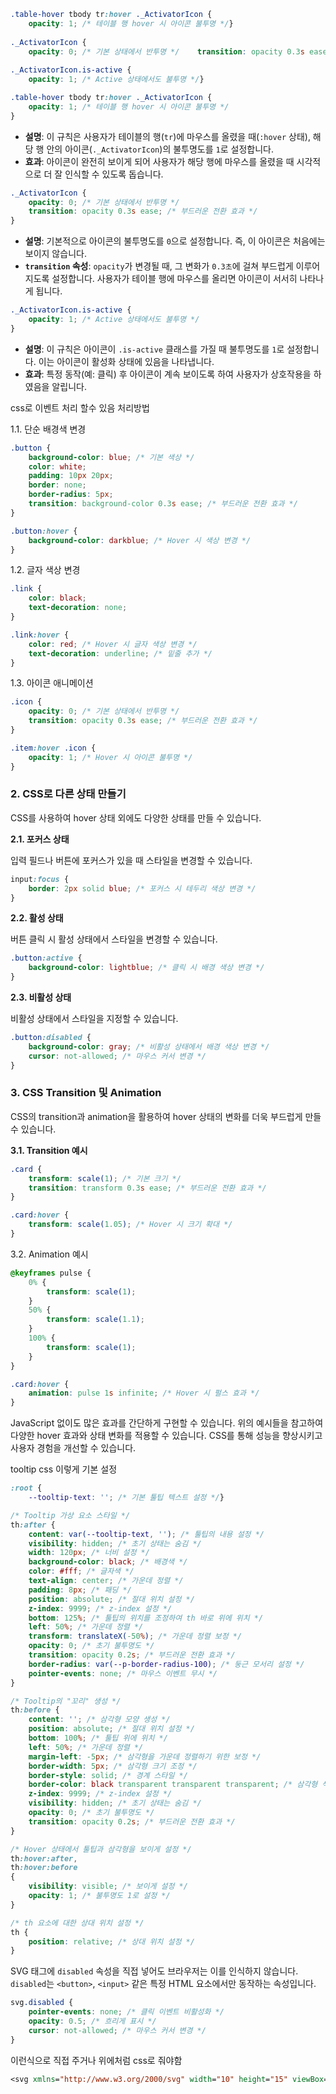 
```css
.table-hover tbody tr:hover ._ActivatorIcon {  
    opacity: 1; /* 테이블 행 hover 시 아이콘 불투명 */}  
  
._ActivatorIcon {  
    opacity: 0; /* 기본 상태에서 반투명 */    transition: opacity 0.3s ease; /* 부드러운 전환 효과 */}  
  
._ActivatorIcon.is-active {  
    opacity: 1; /* Active 상태에서도 불투명 */}
```


```css
.table-hover tbody tr:hover ._ActivatorIcon {
    opacity: 1; /* 테이블 행 hover 시 아이콘 불투명 */
}
```

- **설명**: 이 규칙은 사용자가 테이블의 행(`tr`)에 마우스를 올렸을 때(`:hover` 상태), 해당 행 안의 아이콘(`._ActivatorIcon`)의 불투명도를 `1`로 설정합니다.
- **효과**: 아이콘이 완전히 보이게 되어 사용자가 해당 행에 마우스를 올렸을 때 시각적으로 더 잘 인식할 수 있도록 돕습니다.

```css
._ActivatorIcon {
    opacity: 0; /* 기본 상태에서 반투명 */
    transition: opacity 0.3s ease; /* 부드러운 전환 효과 */
}
```

- **설명**: 기본적으로 아이콘의 불투명도를 `0`으로 설정합니다. 즉, 이 아이콘은 처음에는 보이지 않습니다.
- **`transition` 속성**: `opacity`가 변경될 때, 그 변화가 `0.3초`에 걸쳐 부드럽게 이루어지도록 설정합니다. 사용자가 테이블 행에 마우스를 올리면 아이콘이 서서히 나타나게 됩니다.




```css
._ActivatorIcon.is-active {
    opacity: 1; /* Active 상태에서도 불투명 */
}

```

- **설명**: 이 규칙은 아이콘이 `.is-active` 클래스를 가질 때 불투명도를 `1`로 설정합니다. 이는 아이콘이 활성화 상태에 있음을 나타냅니다.
- **효과**: 특정 동작(예: 클릭) 후 아이콘이 계속 보이도록 하여 사용자가 상호작용을 하였음을 알립니다.



css로 이벤트 처리 할수 있음 처리방법


1.1. 단순 배경색 변경
```css
.button {
    background-color: blue; /* 기본 색상 */
    color: white;
    padding: 10px 20px;
    border: none;
    border-radius: 5px;
    transition: background-color 0.3s ease; /* 부드러운 전환 효과 */
}

.button:hover {
    background-color: darkblue; /* Hover 시 색상 변경 */
}
```


1.2. 글자 색상 변경

```css
.link {
    color: black;
    text-decoration: none;
}

.link:hover {
    color: red; /* Hover 시 글자 색상 변경 */
    text-decoration: underline; /* 밑줄 추가 */
}
```


1.3. 아이콘 애니메이션
```css
.icon {
    opacity: 0; /* 기본 상태에서 반투명 */
    transition: opacity 0.3s ease; /* 부드러운 전환 효과 */
}

.item:hover .icon {
    opacity: 1; /* Hover 시 아이콘 불투명 */
}

```


### 2. CSS로 다른 상태 만들기

CSS를 사용하여 hover 상태 외에도 다양한 상태를 만들 수 있습니다.

**2.1. 포커스 상태**

입력 필드나 버튼에 포커스가 있을 때 스타일을 변경할 수 있습니다.

```css
input:focus {
    border: 2px solid blue; /* 포커스 시 테두리 색상 변경 */
}
```





**2.2. 활성 상태**

버튼 클릭 시 활성 상태에서 스타일을 변경할 수 있습니다.
```css
.button:active {
    background-color: lightblue; /* 클릭 시 배경 색상 변경 */
}
```




**2.3. 비활성 상태**

비활성 상태에서 스타일을 지정할 수 있습니다.

```css
.button:disabled {
    background-color: gray; /* 비활성 상태에서 배경 색상 변경 */
    cursor: not-allowed; /* 마우스 커서 변경 */
}

```

### 3. CSS Transition 및 Animation

CSS의 transition과 animation을 활용하여 hover 상태의 변화를 더욱 부드럽게 만들 수 있습니다.

**3.1. Transition 예시**

```css
.card {
    transform: scale(1); /* 기본 크기 */
    transition: transform 0.3s ease; /* 부드러운 전환 효과 */
}

.card:hover {
    transform: scale(1.05); /* Hover 시 크기 확대 */
}

```


3.2. Animation 예시
```css
@keyframes pulse {
    0% {
        transform: scale(1);
    }
    50% {
        transform: scale(1.1);
    }
    100% {
        transform: scale(1);
    }
}

.card:hover {
    animation: pulse 1s infinite; /* Hover 시 펄스 효과 */
}

```


JavaScript 없이도 많은 효과를 간단하게 구현할 수 있습니다. 위의 예시들을 참고하여 다양한 hover 효과와 상태 변화를 적용할 수 있습니다. CSS를 통해 성능을 향상시키고 사용자 경험을 개선할 수 있습니다.









tooltip css
이렇게 기본 설정 

```css
:root {  
    --tooltip-text: ''; /* 기본 툴팁 텍스트 설정 */}
```

```css
/* Tooltip 가상 요소 스타일 */
th:after {
    content: var(--tooltip-text, ''); /* 툴팁의 내용 설정 */
    visibility: hidden; /* 초기 상태는 숨김 */
    width: 120px; /* 너비 설정 */
    background-color: black; /* 배경색 */
    color: #fff; /* 글자색 */
    text-align: center; /* 가운데 정렬 */
    padding: 8px; /* 패딩 */
    position: absolute; /* 절대 위치 설정 */
    z-index: 9999; /* z-index 설정 */
    bottom: 125%; /* 툴팁의 위치를 조정하여 th 바로 위에 위치 */
    left: 50%; /* 가운데 정렬 */
    transform: translateX(-50%); /* 가운데 정렬 보정 */
    opacity: 0; /* 초기 불투명도 */
    transition: opacity 0.2s; /* 부드러운 전환 효과 */
    border-radius: var(--p-border-radius-100); /* 둥근 모서리 설정 */
    pointer-events: none; /* 마우스 이벤트 무시 */
}

/* Tooltip의 "꼬리" 생성 */
th:before {
    content: ''; /* 삼각형 모양 생성 */
    position: absolute; /* 절대 위치 설정 */
    bottom: 100%; /* 툴팁 위에 위치 */
    left: 50%; /* 가운데 정렬 */
    margin-left: -5px; /* 삼각형을 가운데 정렬하기 위한 보정 */
    border-width: 5px; /* 삼각형 크기 조정 */
    border-style: solid; /* 경계 스타일 */
    border-color: black transparent transparent transparent; /* 삼각형 색상 설정: 위쪽으로 향하도록 설정 */
    z-index: 9999; /* z-index 설정 */
    visibility: hidden; /* 초기 상태는 숨김 */
    opacity: 0; /* 초기 불투명도 */
    transition: opacity 0.2s; /* 부드러운 전환 효과 */
}

/* Hover 상태에서 툴팁과 삼각형을 보이게 설정 */
th:hover:after,
th:hover:before
{
    visibility: visible; /* 보이게 설정 */
    opacity: 1; /* 불투명도 1로 설정 */
}

/* th 요소에 대한 상대 위치 설정 */
th {
    position: relative; /* 상대 위치 설정 */
}
```



SVG 태그에 `disabled` 속성을 직접 넣어도 브라우저는 이를 인식하지 않습니다. `disabled`는 `<button>`, `<input>` 같은 특정 HTML 요소에서만 동작하는 속성입니다.

```css
svg.disabled {
    pointer-events: none; /* 클릭 이벤트 비활성화 */
    opacity: 0.5; /* 흐리게 표시 */
    cursor: not-allowed; /* 마우스 커서 변경 */
}
```

이런식으로 직접 주거나  위에처럼  css로 줘야함
```jsp
<svg xmlns="http://www.w3.org/2000/svg" width="10" height="15" viewBox="0 0 10 15" fill="none" onclick="changePage(${categoryPageInfo.hasNextPage ?   categoryPageInfo.nextPage   : "" },'category')" style="${categoryPageInfo.hasNextPage ? '' : 'pointer-events: none; opacity: 0.5; cursor: not-allowed;'}">
```
